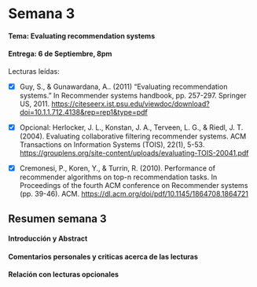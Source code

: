 # Semana 3

#### Tema: Evaluating recommendation systems
#### Entrega: 6 de Septiembre, 8pm
Lecturas leídas:
- [x] Guy, S., & Gunawardana, A.. (2011) “Evaluating recommendation systems.” In Recommender systems handbook, pp. 257-297. Springer US, 2011.
https://citeseerx.ist.psu.edu/viewdoc/download?doi=10.1.1.712.4138&rep=rep1&type=pdf

- [x] Opcional: Herlocker, J. L., Konstan, J. A., Terveen, L. G., & Riedl, J. T. (2004). Evaluating collaborative filtering recommender systems. ACM Transactions on Information Systems (TOIS), 22(1), 5-53.
https://grouplens.org/site-content/uploads/evaluating-TOIS-20041.pdf

- [x] Cremonesi, P., Koren, Y., & Turrin, R. (2010). Performance of recommender algorithms on top-n recommendation tasks. In Proceedings of the fourth ACM conference on Recommender systems (pp. 39-46). ACM.
https://dl.acm.org/doi/pdf/10.1145/1864708.1864721

## Resumen semana 3

#### Introducción y Abstract


#### Comentarios personales y criticas acerca de las lecturas


#### Relación con lecturas opcionales


